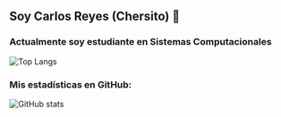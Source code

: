 ## Soy Carlos Reyes (Chersito) 👋
###  Actualmente soy estudiante en Sistemas Computacionales 

![Top Langs](https://github-readme-stats.vercel.app/api/top-langs/?username=Chersito&hide_progress=true&theme=transparent)

### Mis estadísticas en GitHub:
![GitHub stats](https://github-readme-stats.vercel.app/api?username=Chersito&show_icons=true&theme=transparent)


